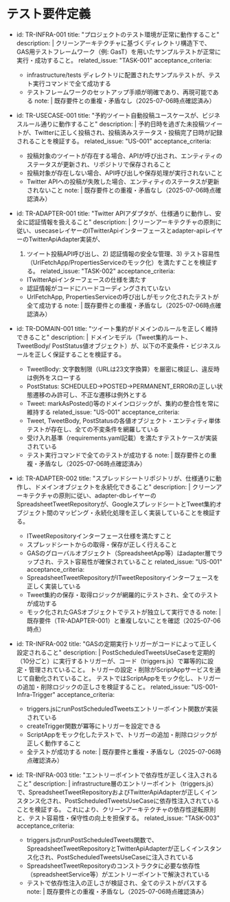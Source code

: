 # テスト要件定義

- id: TR-INFRA-001
  title: "プロジェクトのテスト環境が正常に動作すること"
  description: |
    クリーンアーキテクチャに基づくディレクトリ構造下で、GAS用テストフレームワーク（例: GasT）を用いたサンプルテストが正常に実行・成功すること。
  related_issue: "TASK-001"
  acceptance_criteria:
    - infrastructure/tests ディレクトリに配置されたサンプルテストが、テスト実行コマンドで全て成功する
    - テストフレームワークのセットアップ手順が明確であり、再現可能である
  note: |
    既存要件との重複・矛盾なし（2025-07-06時点確認済み）

- id: TR-USECASE-001
  title: "予約ツイート自動投稿ユースケースが、ビジネスルール通りに動作すること"
  description: |
    予約日時を過ぎた未投稿ツイートが、Twitterに正しく投稿され、投稿済みステータス・投稿完了日時が記録されることを検証する。
  related_issue: "US-001"
  acceptance_criteria:
    - 投稿対象のツイートが存在する場合、APIが呼び出され、エンティティのステータスが更新され、リポジトリで保存されること
    - 投稿対象が存在しない場合、API呼び出しや保存処理が実行されないこと
    - Twitter APIへの投稿が失敗した場合、エンティティのステータスが更新されないこと
  note: |
    既存要件との重複・矛盾なし（2025-07-06時点確認済み）

- id: TR-ADAPTER-001
  title: "Twitter APIアダプタが、仕様通りに動作し、安全に認証情報を扱えること"
  description: |
    クリーンアーキテクチャの原則に従い、usecaseレイヤーのITwitterApiインターフェースとadapter-apiレイヤーのTwitterApiAdapter実装が、
    1) ツイート投稿API呼び出し、2) 認証情報の安全な管理、3) テスト容易性（UrlFetchApp/PropertiesServiceのモック化）を満たすことを検証する。
  related_issue: "TASK-002"
  acceptance_criteria:
    - ITwitterApiインターフェースの仕様を満たす
    - 認証情報がコードにハードコーディングされていない
    - UrlFetchApp, PropertiesServiceの呼び出しがモック化されたテストが全て成功する
  note: |
    既存要件との重複・矛盾なし（2025-07-06時点確認済み）

- id: TR-DOMAIN-001
  title: "ツイート集約がドメインのルールを正しく維持できること"
  description: |
    ドメインモデル（Tweet集約ルート、TweetBody/ PostStatus値オブジェクト）が、以下の不変条件・ビジネスルールを正しく保証することを検証する。
    - TweetBody: 文字数制限（URLは23文字換算）を厳密に検証し、違反時は例外をスローする
    - PostStatus: SCHEDULED→POSTED→PERMANENT_ERRORの正しい状態遷移のみ許可し、不正な遷移は例外とする
    - Tweet: markAsPosted()等のドメインロジックが、集約の整合性を常に維持する
  related_issue: "US-001"
  acceptance_criteria:
    - Tweet, TweetBody, PostStatusの各値オブジェクト・エンティティ単体テストが存在し、全ての不変条件を網羅している
    - 受け入れ基準（requirements.yaml記載）を満たすテストケースが実装されている
    - テスト実行コマンドで全てのテストが成功する
  note: |
    既存要件との重複・矛盾なし（2025-07-06時点確認済み）

- id: TR-ADAPTER-002
  title: "スプレッドシートリポジトリが、仕様通りに動作し、ドメインオブジェクトを永続化できること"
  description: |
    クリーンアーキテクチャの原則に従い、adapter-dbレイヤーのSpreadsheetTweetRepositoryが、GoogleスプレッドシートとTweet集約オブジェクト間のマッピング・永続化処理を正しく実装していることを検証する。
    - ITweetRepositoryインターフェース仕様を満たすこと
    - スプレッドシートからの取得・保存が正しく行えること
    - GASのグローバルオブジェクト（SpreadsheetApp等）はadapter層でラップされ、テスト容易性が確保されていること
  related_issue: "US-001"
  acceptance_criteria:
    - SpreadsheetTweetRepositoryがITweetRepositoryインターフェースを正しく実装している
    - Tweet集約の保存・取得ロジックが網羅的にテストされ、全てのテストが成功する
    - モック化されたGASオブジェクトでテストが独立して実行できる
  note: |
    既存要件（TR-ADAPTER-001）と重複しないことを確認（2025-07-06時点）

- id: TR-INFRA-002
  title: "GASの定期実行トリガーがコードによって正しく設定されること"
  description: |
    PostScheduledTweetsUseCaseを定期的（10分ごと）に実行するトリガーが、コード（triggers.js）で冪等的に設定・管理されていること。
    トリガーの設定・削除がScriptAppサービスを通じて自動化されていること。
    テストではScriptAppをモック化し、トリガーの追加・削除ロジックの正しさを検証すること。
  related_issue: "US-001-Infra-Trigger"
  acceptance_criteria:
    - triggers.jsにrunPostScheduledTweetsエントリーポイント関数が実装されている
    - createTrigger関数が冪等にトリガーを設定できる
    - ScriptAppをモック化したテストで、トリガーの追加・削除ロジックが正しく動作すること
    - 全テストが成功する
  note: |
    既存要件と重複・矛盾なし（2025-07-06時点確認済み）

- id: TR-INFRA-003
  title: "エントリーポイントで依存性が正しく注入されること"
  description: |
    infrastructure層のエントリーポイント（triggers.js）で、SpreadsheetTweetRepositoryおよびTwitterApiAdapterが正しくインスタンス化され、PostScheduledTweetsUseCaseに依存性注入されていることを検証する。
    これにより、クリーンアーキテクチャの依存性逆転原則と、テスト容易性・保守性の向上を担保する。
  related_issue: "TASK-003"
  acceptance_criteria:
    - triggers.jsのrunPostScheduledTweets関数で、SpreadsheetTweetRepositoryとTwitterApiAdapterが正しくインスタンス化され、PostScheduledTweetsUseCaseに注入されている
    - SpreadsheetTweetRepositoryのコンストラクタに必要な依存性（spreadsheetService等）がエントリーポイントで解決されている
    - テストで依存性注入の正しさが検証され、全てのテストがパスする
  note: |
    既存要件との重複・矛盾なし（2025-07-06時点確認済み）
